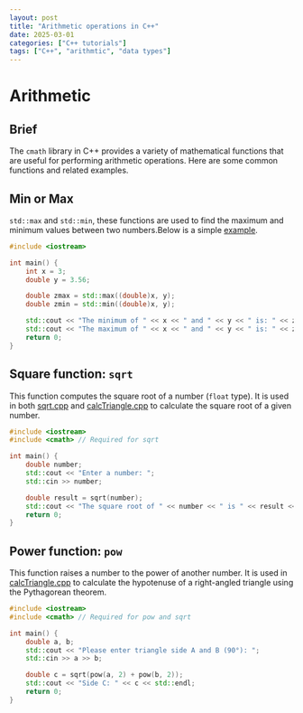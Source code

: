 ```yaml
---
layout: post
title: "Arithmetic operations in C++"
date: 2025-03-01
categories: ["C++ tutorials"]
tags: ["C++", "arithmtic", "data types"]
---
```


# Arithmetic



## Brief

The `cmath` library in C++ provides a variety of mathematical functions that are useful for performing arithmetic operations. Here are some common functions and related examples.



## Min or Max

`std::max` and `std::min`, these functions are used to find the maximum and minimum values between two numbers.Below is a simple [example]().

```c++
#include <iostream>

int main() {
    int x = 3;
    double y = 3.56;

    double zmax = std::max((double)x, y);
    double zmin = std::min((double)x, y);

    std::cout << "The minimum of " << x << " and " << y << " is: " << zmin << std::endl;
    std::cout << "The maximum of " << x << " and " << y << " is: " << zmax << std::endl;
    return 0;
}
```



## Square function: `sqrt` 

This function computes the square root of a number (`float` type). It is used in both [sqrt.cpp](vscode-file://vscode-app/d:/Programs/VScode/resources/app/out/vs/code/electron-sandbox/workbench/workbench.html) and [calcTriangle.cpp](vscode-file://vscode-app/d:/Programs/VScode/resources/app/out/vs/code/electron-sandbox/workbench/workbench.html) to calculate the square root of a given number. 

```c++
#include <iostream>
#include <cmath> // Required for sqrt

int main() {
    double number;
    std::cout << "Enter a number: ";
    std::cin >> number;

    double result = sqrt(number);
    std::cout << "The square root of " << number << " is " << result << std::endl;
    return 0;
}
```



## Power function: `pow`

This function raises a number to the power of another number. It is used in [calcTriangle.cpp](vscode-file://vscode-app/d:/Programs/VScode/resources/app/out/vs/code/electron-sandbox/workbench/workbench.html) to calculate the hypotenuse of a right-angled triangle using the Pythagorean theorem.

```c++
#include <iostream>
#include <cmath> // Required for pow and sqrt

int main() {
    double a, b;
    std::cout << "Please enter triangle side A and B (90°): ";
    std::cin >> a >> b;

    double c = sqrt(pow(a, 2) + pow(b, 2));
    std::cout << "Side C: " << c << std::endl;
    return 0;
}
```

